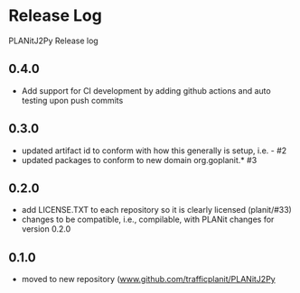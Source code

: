 # Release Log

PLANitJ2Py  Release log

## 0.4.0

* Add support for CI development by adding github actions and auto testing upon push commits

## 0.3.0

* updated artifact id to conform with how this generally is setup, i.e. <application>-<subrepo> #2
* updated packages to conform to new domain org.goplanit.* #3

## 0.2.0

* add LICENSE.TXT to each repository so it is clearly licensed (planit/#33)
* changes to be compatible, i.e., compilable, with PLANit changes for version 0.2.0

## 0.1.0

* moved to new repository (www.github.com/trafficplanit/PLANitJ2Py

